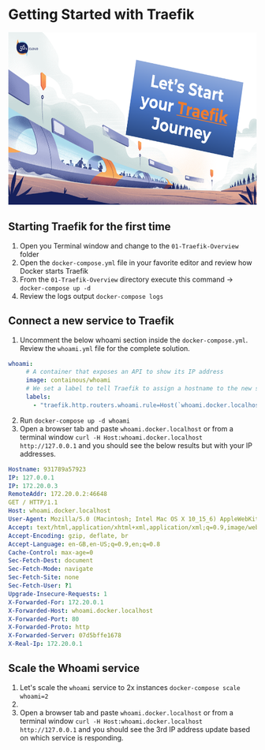 # Getting Started with Traefik

<img src="../../img/Traefik_training.png" alt="Traefik Logo" height="350"> 


## Starting Traefik for the first time
1. Open you Terminal window and change to the `01-Traefik-Overview` folder
2. Open the `docker-compose.yml` file in your favorite editor and review how Docker starts Traefik
3. From the `01-Traefik-Overview` directory execute this command -> `docker-compose up -d`
4. Review the logs output `docker-compose logs`

##  Connect a new service to Traefik
1. Uncomment the below whoami section inside the `docker-compose.yml`. Review the `whoami.yml` file for the complete solution.

```yaml
whoami:
     # A container that exposes an API to show its IP address
     image: containous/whoami
     # We set a label to tell Traefik to assign a hostname to the new service
     labels:
       - "traefik.http.routers.whoami.rule=Host(`whoami.docker.localhost`)"
```

2. Run `docker-compose up -d whoami`
3. Open a browser tab and paste `whoami.docker.localhost`  or from a terminal window `curl -H Host:whoami.docker.localhost http://127.0.0.1` and you should see the below results but with your IP addresses.

```yml
Hostname: 931789a57923
IP: 127.0.0.1
IP: 172.20.0.3
RemoteAddr: 172.20.0.2:46648
GET / HTTP/1.1
Host: whoami.docker.localhost
User-Agent: Mozilla/5.0 (Macintosh; Intel Mac OS X 10_15_6) AppleWebKit/537.36 (KHTML, like Gecko) Chrome/84.0.4147.89 Safari/537.36
Accept: text/html,application/xhtml+xml,application/xml;q=0.9,image/webp,image/apng,*/*;q=0.8,application/signed-exchange;v=b3;q=0.9
Accept-Encoding: gzip, deflate, br
Accept-Language: en-GB,en-US;q=0.9,en;q=0.8
Cache-Control: max-age=0
Sec-Fetch-Dest: document
Sec-Fetch-Mode: navigate
Sec-Fetch-Site: none
Sec-Fetch-User: ?1
Upgrade-Insecure-Requests: 1
X-Forwarded-For: 172.20.0.1
X-Forwarded-Host: whoami.docker.localhost
X-Forwarded-Port: 80
X-Forwarded-Proto: http
X-Forwarded-Server: 07d5bffe1678
X-Real-Ip: 172.20.0.1

```

##  Scale the Whoami service
1. Let's scale the `whoami` service to 2x instances `docker-compose scale whoami=2`
2. 
3. Open a browser tab and paste `whoami.docker.localhost`  or from a terminal window `curl -H Host:whoami.docker.localhost http://127.0.0.1` and you should see the 3rd IP address update based on which service is responding.
